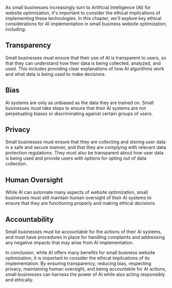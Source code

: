 
As small businesses increasingly turn to Artificial Intelligence (AI) for website optimization, it's important to consider the ethical implications of implementing these technologies. In this chapter, we'll explore key ethical considerations for AI implementation in small business website optimization, including:

Transparency
------------

Small businesses must ensure that their use of AI is transparent to users, so that they can understand how their data is being collected, analyzed, and used. This includes providing clear explanations of how AI algorithms work and what data is being used to make decisions.

Bias
----

AI systems are only as unbiased as the data they are trained on. Small businesses must take steps to ensure that their AI systems are not perpetuating biases or discriminating against certain groups of users.

Privacy
-------

Small businesses must ensure that they are collecting and storing user data in a safe and secure manner, and that they are complying with relevant data protection regulations. They must also be transparent about how user data is being used and provide users with options for opting out of data collection.

Human Oversight
---------------

While AI can automate many aspects of website optimization, small businesses must still maintain human oversight of their AI systems to ensure that they are functioning properly and making ethical decisions.

Accountability
--------------

Small businesses must be accountable for the actions of their AI systems, and must have procedures in place for handling complaints and addressing any negative impacts that may arise from AI implementation.

In conclusion, while AI offers many benefits for small business website optimization, it is important to consider the ethical implications of its implementation. By ensuring transparency, reducing bias, respecting privacy, maintaining human oversight, and being accountable for AI actions, small businesses can harness the power of AI while also acting responsibly and ethically.
